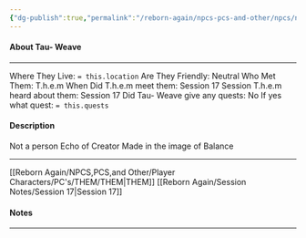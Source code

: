 ```yaml
---
{"dg-publish":true,"permalink":"/reborn-again/npcs-pcs-and-other/npcs/neutral/tau-weave/"}
---
```



#### About Tau- Weave
---
Where They Live: `= this.location`
Are They Friendly: Neutral
Who Met Them: T.h.e.m
When Did T.h.e.m meet them: Session 17
Session T.h.e.m heard about them: Session 17
Did Tau- Weave give any quests: No
	If yes what quest: `= this.quests`


#### Description
Not a person
Echo of Creator
Made in the image of Balance

---
[[Reborn Again/NPCS,PCS,and Other/Player Characters/PC's/THEM/THEM\|THEM]]
[[Reborn Again/Session Notes/Session 17\|Session 17]]
#### Notes
---


